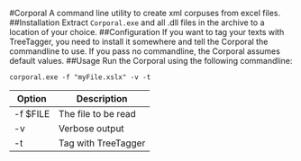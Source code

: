 #Corporal
A command line utility to create xml corpuses from excel files.
##Installation
Extract `Corporal.exe` and all .dll files in the archive to a location of your choice.
##Configuration
If you want to tag your texts with TreeTagger, you need to install it somewhere and tell the Corporal the commandline to use. If you pass no commandline, the Corporal assumes default values.
##Usage
Run the Corporal using the following commandline:

	corporal.exe -f "myFile.xslx" -v -t

|Option | Description |
| -------- | -------------- |
| -f $FILE | The file to be read |
| -v | Verbose output |
| -t | Tag with TreeTagger |
